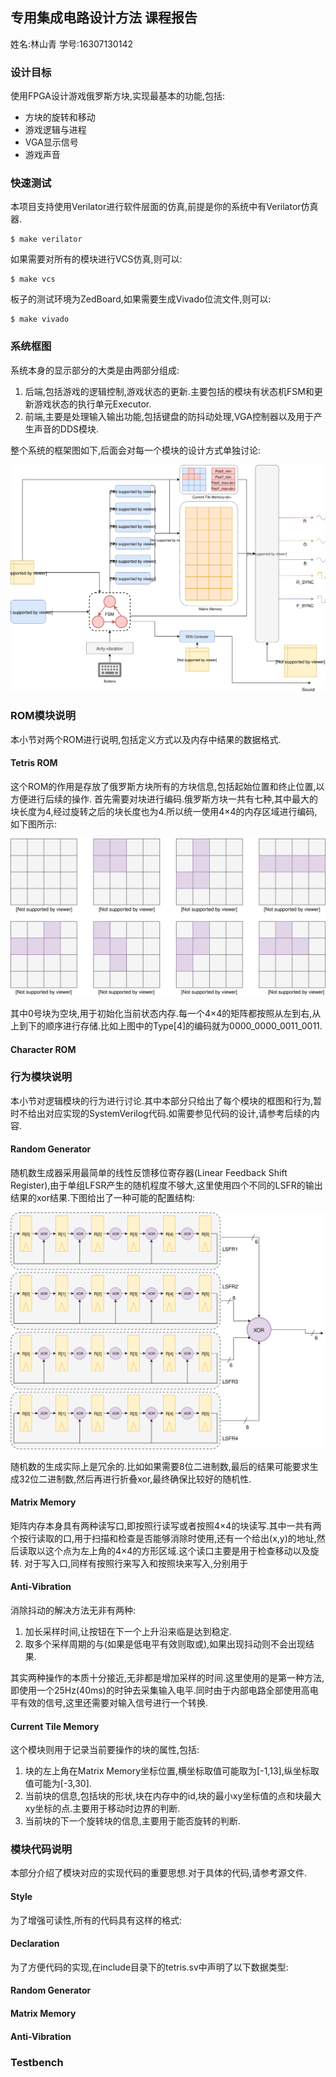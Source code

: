 ## 专用集成电路设计方法 课程报告
姓名:林山青
学号:16307130142

### 设计目标
使用FPGA设计游戏俄罗斯方块,实现最基本的功能,包括:
   * 方块的旋转和移动
   * 游戏逻辑与进程
   * VGA显示信号
   * 游戏声音

### 快速测试
本项目支持使用Verilator进行软件层面的仿真,前提是你的系统中有Verilator仿真器.
```shell
$ make verilator
```
如果需要对所有的模块进行VCS仿真,则可以:
```shell
$ make vcs
```
板子的测试环境为ZedBoard,如果需要生成Vivado位流文件,则可以:
```shell
$ make vivado
```
### 系统框图
系统本身的显示部分的大类是由两部分组成:
1. 后端,包括游戏的逻辑控制,游戏状态的更新.主要包括的模块有状态机FSM和更新游戏状态的执行单元Executor.
2. 前端,主要是处理输入输出功能,包括键盘的防抖动处理,VGA控制器以及用于产生声音的DDS模块.

整个系统的框架图如下,后面会对每一个模块的设计方式单独讨论:

![](svg/system.svg)

### ROM模块说明
本小节对两个ROM进行说明,包括定义方式以及内存中结果的数据格式.
#### Tetris ROM
这个ROM的作用是存放了俄罗斯方块所有的方块信息,包括起始位置和终止位置,以方便进行后续的操作.
首先需要对块进行编码.俄罗斯方块一共有七种,其中最大的块长度为4,经过旋转之后的块长度也为4.所以统一使用4×4的内存区域进行编码,如下图所示:

![](svg/tile.svg)

其中0号块为空块,用于初始化当前状态内存.每一个4×4的矩阵都按照从左到右,从上到下的顺序进行存储.比如上图中的Type[4]的编码就为0000_0000_0011_0011.

#### Character ROM



### 行为模块说明
本小节对逻辑模块的行为进行讨论.其中本部分只给出了每个模块的框图和行为,暂时不给出对应实现的SystemVerilog代码.如需要参见代码的设计,请参考后续的内容.

#### Random Generator
随机数生成器采用最简单的线性反馈移位寄存器(Linear Feedback Shift Register),由于单组LFSR产生的随机程度不够大,这里使用四个不同的LSFR的输出结果的xor结果.下图给出了一种可能的配置结构:

![](svg/LSFR.svg)

随机数的生成实际上是冗余的.比如如果需要8位二进制数,最后的结果可能要求生成32位二进制数,然后再进行折叠xor,最终确保比较好的随机性.

#### Matrix Memory
矩阵内存本身具有两种读写口,即按照行读写或者按照4×4的块读写.其中一共有两个按行读取的口,用于扫描和检查是否能够消除时使用,还有一个给出(x,y)的地址,然后读取以这个点为左上角的4×4的方形区域.这个读口主要是用于检查移动以及旋转.
对于写入口,同样有按照行来写入和按照块来写入,分别用于

#### Anti-Vibration
消除抖动的解决方法无非有两种:
1. 加长采样时间,让按钮在下一个上升沿来临是达到稳定.
2. 取多个采样周期的与(如果是低电平有效则取或),如果出现抖动则不会出现结果.

其实两种操作的本质十分接近,无非都是增加采样的时间.这里使用的是第一种方法,即使用一个25Hz(40ms)的时钟去采集输入电平.同时由于内部电路全部使用高电平有效的信号,这里还需要对输入信号进行一个转换.

#### Current Tile Memory
这个模块则用于记录当前要操作的块的属性,包括:
1. 块的左上角在Matrix Memory坐标位置,横坐标取值可能取为[-1,13],纵坐标取值可能为[-3,30].
2. 当前块的信息,包括块的形状,块在内存中的id,块的最小xy坐标值的点和块最大xy坐标的点.主要用于移动时边界的判断.
3. 当前块的下一个旋转块的信息,主要用于能否旋转的判断.

### 模块代码说明
本部分介绍了模块对应的实现代码的重要思想.对于具体的代码,请参考源文件.

#### Style
为了增强可读性,所有的代码具有这样的格式:

#### Declaration
为了方便代码的实现,在include目录下的tetris.sv中声明了以下数据类型:

#### Random Generator

#### Matrix Memory

#### Anti-Vibration


### Testbench